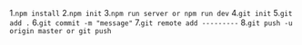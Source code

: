 
1.`npm install`
2.`npm init`
3.`npm run server or npm run dev`
4.`git init`
5.`git add .`
6.`git commit -m "message"`
7.`git remote add ---------`
8.`git push -u origin master or git push`
